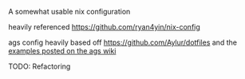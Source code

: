 A somewhat usable nix configuration

heavily referenced https://github.com/ryan4yin/nix-config

ags config heavily based off https://github.com/Aylur/dotfiles and the [examples posted on the ags wiki](https://aylur.github.io/ags-docs/config/examples/)

TODO: Refactoring
